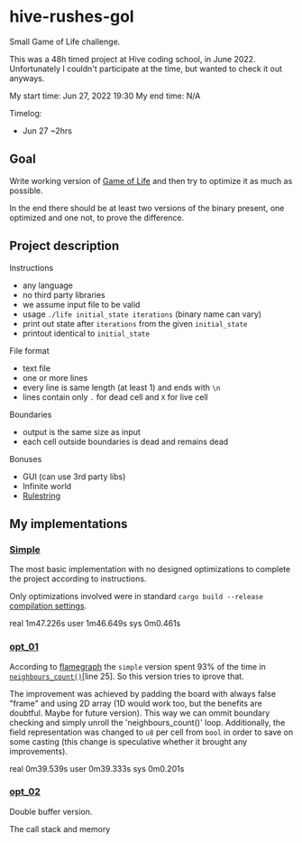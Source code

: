 # hive-rushes-gol
Small Game of Life challenge.

This was a 48h timed project at Hive coding school, in June 2022. Unfortunately I couldn't participate at the time, but wanted to check it out anyways.

My start time: Jun 27, 2022 19:30
My end time: N/A

Timelog:
- Jun 27 ~2hrs

## Goal
Write working version of [Game of Life](https://en.wikipedia.org/wiki/Conway%27s_Game_of_Life) and then try to optimize it as much as possible.

In the end there should be at least two versions of the binary present, one optimized and one not, to prove the difference.

## Project description
Instructions
- any language
- no third party libraries
- we assume input file to be valid
- usage `./life initial_state iterations` (binary name can vary)
- print out state after `iterations` from the given `initial_state`
- printout identical to `initial_state`

File format
- text file
- one or more lines
- every line is same length (at least 1) and ends with `\n`
- lines contain only `.` for dead cell and `X` for live cell

Boundaries
- output is the same size as input
- each cell outside boundaries is dead and remains dead

Bonuses
- GUI (can use 3rd party libs)
- Infinite world
- [Rulestring](https://conwaylife.com/wiki/Rulestring)

## My implementations

### [Simple](simple/)
The most basic implementation with no designed optimizations to complete the project according to instructions.

Only optimizations involved were in standard `cargo build --release` [compilation settings](https://doc.rust-lang.org/cargo/reference/profiles.html#release).

real	1m47.226s
user	1m46.649s
sys	0m0.461s

### [opt_01](opt_01/)
According to [flamegraph](https://github.com/flamegraph-rs/flamegraph) the `simple` version spent 93% of the time in [`neighbours_count()`](simple/src/main.rs)[line 25]. So this version tries to iprove that.

The improvement was achieved by padding the board with always false "frame" and using 2D array (1D would work too, but the benefits are doubtful. Maybe for future version). This way we can ommit boundary checking and simply unroll the 'neighbours_count()' loop. Additionally, the field representation was changed to `u8` per cell from `bool` in order to save on some casting (this change is speculative whether it brought any improvements).

real	0m39.539s
user	0m39.333s
sys	0m0.201s

### [opt_02](opt_02/)
Double buffer version.

The call stack and memory 